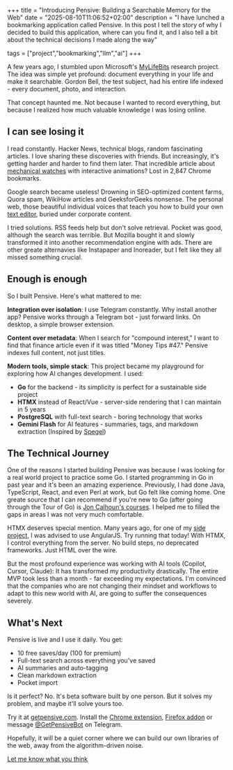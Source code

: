+++
title = "Introducing Pensive: Building a Searchable Memory for the Web"
date = "2025-08-10T11:06:52+02:00"
description = "I have lunched a bookmarking application called Pensive. In this post I tell the story of why I decided to build this application, where can you find it, and I also tell a bit about the technical decisions I made along the way"

tags = ["project","bookmarking","llm","ai"]
+++

A few years ago, I stumbled upon Microsoft's [MyLifeBits](https://en.wikipedia.org/wiki/MyLifeBits) research project. The idea was simple yet profound: document everything in your life and make it searchable. Gordon Bell, the test subject, had his entire life indexed - every document, photo, and interaction.

That concept haunted me. Not because I wanted to record everything, but because I realized how much valuable knowledge I was losing online.

## I can see losing it

I read constantly. Hacker News, technical blogs, random fascinating articles. I love sharing these discoveries with friends. But increasingly, it's getting harder and harder to find them later. That incredible article about [mechanical watches](https://ciechanow.ski/mechanical-watch/) with interactive animations? Lost in 2,847 Chrome bookmarks.

Google search became useless! Drowning in SEO-optimized content farms, Quora spam, WikiHow articles and GeeksforGeeks nonsense. The personal web, those beautiful individual voices that teach you how to build your own [text editor](https://viewsourcecode.org/snaptoken/kilo/), buried under corporate content.

I tried solutions. RSS feeds help but don't solve retrieval. Pocket was good, although the search was terrible. But Mozilla bought it and slowly transformed it into another recommendation engine with ads. There are other greate alternavies like Instapaper and Inoreader, but I felt like they all missed something crucial.

## Enough is enough

So I built Pensive. Here's what mattered to me:

**Integration over isolation**: I use Telegram constantly. Why install another app? Pensive works through a Telegram bot - just forward links. On desktop, a simple browser extension.

**Content over metadata**: When I search for "compound interest," I want to find that finance article even if it was titled "Money Tips #47." Pensive indexes full content, not just titles.

**Modern tools, simple stack**: This project became my playground for exploring how AI changes development. I used:
- **Go** for the backend - its simplicity is perfect for a sustainable side project
- **HTMX** instead of React/Vue - server-side rendering that I can maintain in 5 years
- **PostgreSQL** with full-text search - boring technology that works
- **Gemini Flash** for AI features - summaries, tags, and markdown extraction (Inspired by [Spegel](https://simedw.com/2025/06/23/introducing-spegel/))

## The Technical Journey

One of the reasons I started building Pensive was because I was looking for a real world project to practice some Go. I started programming in Go in past year and it's been an amazing experience. Previously, I had done Java, TypeScript, React, and even Perl at work, but Go felt like coming home. One greate source that I can recommend if you're new to Go (after going through the Tour of Go) is [Jon Calhoun's courses](https://www.usegolang.com/). I helped me to filled the gaps in areas I was not very much comfortable.

HTMX deserves special mention. Many years ago, for one of my [side project](https://github.com/arashThr/partalk/), I was advised to use AngularJS. Try running that today! With HTMX, I control everything from the server. No build steps, no deprecated frameworks. Just HTML over the wire.

But the most profound experience was working with AI tools (Copilot, Cursor, Claude): It has transformed my productivity drastically. The entire MVP took less than a month - far exceeding my expectations. I'm convinced that the companies who are not changing their mindset and workflows to adapt to this new world with AI, are going to suffer the consequences severely.

## What's Next

Pensive is live and I use it daily. You get:
- 10 free saves/day (100 for premium)
- Full-text search across everything you've saved
- AI summaries and auto-tagging
- Clean markdown extraction
- Pocket import

Is it perfect? No. It's beta software built by one person. But it solves my problem, and maybe it'll solve yours too.

Try it at [getpensive.com](https://getpensive.com). Install the [Chrome extension](https://chromewebstore.google.com/detail/pensive-save-search-what/klmginbbicjdpaodcbokdjbhnbaocomd), [Firefox addon](https://addons.mozilla.org/en-US/firefox/addon/pensive/) or message [@GetPensiveBot](https://t.me/GetPensiveBot) on Telegram.

Hopefully, it will be a quiet corner where we can build our own libraries of the web, away from the algorithm-driven noise.

[Let me know what you think](/contact/)
